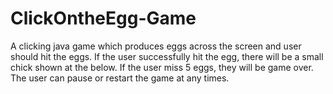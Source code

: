 # ClickOntheEgg-Game
A clicking java game which produces eggs across the screen and user should hit the eggs. If the user successfully hit the egg, there will be a small chick shown at the below. If the user miss 5 eggs, they will be game over. The user can pause or restart the game at any times.
